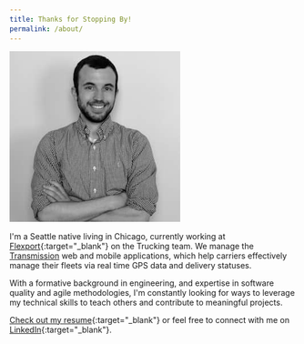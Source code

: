 ```yaml
---
title: Thanks for Stopping By!
permalink: /about/
---
```


<img class="img-circle brian" src="/assets/images/brian.jpg" />

I'm a Seattle native living in Chicago, currently working at [Flexport][flexport]{:target="_blank"} on the Trucking team. We manage the [Transmission][trans] web and mobile applications, which help carriers effectively manage their fleets via real time GPS data and delivery statuses.

With a formative background in engineering, and expertise in software quality and agile methodologies, I'm constantly looking for ways to leverage my technical skills to teach others and contribute to meaningful projects.

[Check out my resume][resume]{:target="_blank"} or feel free to connect with me on [LinkedIn][linkedin]{:target="_blank"}.

[flexport]: https://flexport.com/
[linkedin]: https://www.linkedin.com/in/bambielli
[resume]: /assets/pdf/Brian-Ambielli-Resume.pdf
[trans]: https://medium.com/gettransmission/launching-transmission-to-power-intermodal-trucking-fleets-2ac605195923